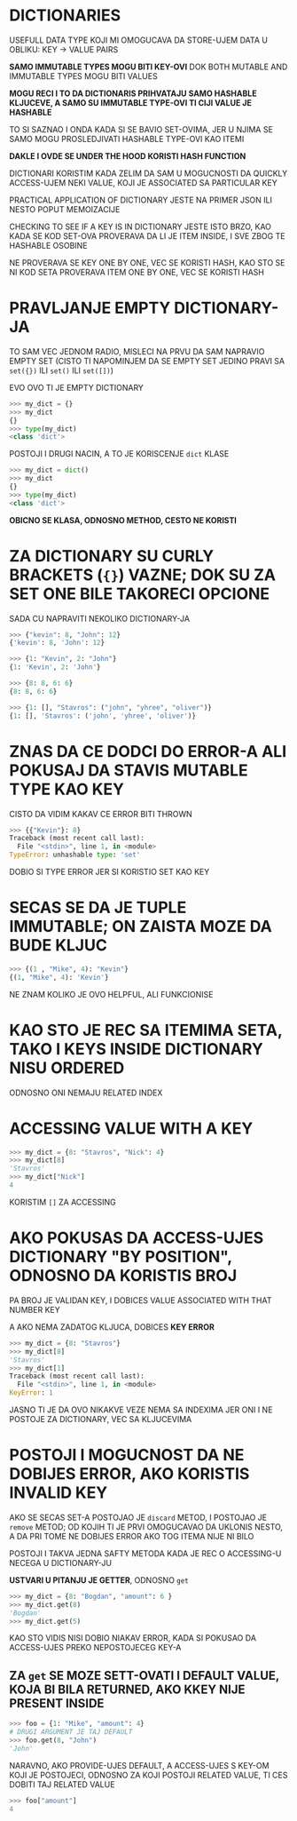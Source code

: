 # DICTIONARIES

USEFULL DATA TYPE KOJI MI OMOGUCAVA DA STORE-UJEM DATA U OBLIKU: KEY -> VALUE PAIRS

**SAMO IMMUTABLE TYPES MOGU BITI KEY-OVI** DOK BOTH MUTABLE AND IMMUTABLE TYPES MOGU BITI VALUES 

**MOGU RECI I TO DA DICTIONARIS PRIHVATAJU SAMO HASHABLE KLJUCEVE, A SAMO SU IMMUTABLE TYPE-OVI TI CIJI VALUE JE HASHABLE**

TO SI SAZNAO I ONDA KADA SI SE BAVIO SET-OVIMA, JER U NJIMA SE SAMO MOGU PROSLEDJIVATI HASHABLE TYPE-OVI KAO ITEMI

**DAKLE I OVDE SE UNDER THE HOOD KORISTI HASH FUNCTION**

DICTIONARI KORISTIM KADA ZELIM DA SAM U MOGUCNOSTI DA QUICKLY ACCESS-UJEM NEKI VALUE, KOJI JE ASSOCIATED SA PARTICULAR KEY

PRACTICAL APPLICATION OF DICTIONARY JESTE NA PRIMER JSON ILI NESTO POPUT MEMOIZACIJE

CHECKING TO SEE IF A KEY IS IN DICTIONARY JESTE ISTO BRZO, KAO KADA SE KOD SET-OVA PROVERAVA DA LI JE ITEM INSIDE, I SVE ZBOG TE HASHABLE OSOBINE

NE PROVERAVA SE KEY ONE BY ONE, VEC SE KORISTI HASH, KAO STO SE NI KOD SETA PROVERAVA ITEM ONE BY ONE, VEC SE KORISTI HASH

# PRAVLJANJE EMPTY DICTIONARY-JA

TO SAM VEC JEDNOM RADIO, MISLECI NA PRVU DA SAM NAPRAVIO EMPTY SET (CISTO TI NAPOMINJEM DA SE EMPTY SET JEDINO PRAVI SA `set({})` ILI `set()` ILI `set([])`)

EVO OVO TI JE EMPTY DICTIONARY

```py
>>> my_dict = {}
>>> my_dict
{}
>>> type(my_dict)
<class 'dict'>
```

POSTOJI I DRUGI NACIN, A TO JE KORISCENJE `dict` KLASE

```py
>>> my_dict = dict()
>>> my_dict
{}
>>> type(my_dict)
<class 'dict'>
```

**OBICNO SE KLASA, ODNOSNO METHOD, CESTO NE KORISTI**

# ZA DICTIONARY SU CURLY BRACKETS (`{}`) VAZNE; DOK SU ZA SET ONE BILE TAKORECI OPCIONE

SADA CU NAPRAVITI NEKOLIKO DICTIONARY-JA

```py
>>> {"kevin": 8, "John": 12}
{'kevin': 8, 'John': 12}
```

```py
>>> {1: "Kevin", 2: "John"}
{1: 'Kevin', 2: 'John'}
```

```py
>>> {8: 8, 6: 6}
{8: 8, 6: 6}
```

```py
>>> {1: [], "Stavros": ("john", "yhree", "oliver")}
{1: [], 'Stavros': ('john', 'yhree', 'oliver')}
```

# ZNAS DA CE DODCI DO ERROR-A ALI POKUSAJ DA STAVIS MUTABLE TYPE KAO KEY

CISTO DA VIDIM KAKAV CE ERROR BITI THROWN

```py
>>> {{"Kevin"}: 8}
Traceback (most recent call last):
  File "<stdin>", line 1, in <module>
TypeError: unhashable type: 'set'
```

DOBIO SI TYPE ERROR JER SI KORISTIO SET KAO KEY

# SECAS SE DA JE TUPLE IMMUTABLE; ON ZAISTA MOZE DA BUDE KLJUC

```py
>>> {(1 , "Mike", 4): "Kevin"}
{(1, "Mike", 4): 'Kevin'}
```

NE ZNAM KOLIKO JE OVO HELPFUL, ALI FUNKCIONISE

# KAO STO JE REC SA ITEMIMA SETA, TAKO I KEYS INSIDE DICTIONARY NISU ORDERED

ODNOSNO ONI NEMAJU RELATED INDEX

# ACCESSING VALUE WITH A KEY

```py
>>> my_dict = {8: "Stavros", "Nick": 4}
>>> my_dict[8]
'Stavros'
>>> my_dict["Nick"]
4
```

KORISTIM `[]` ZA ACCESSING

# AKO POKUSAS DA ACCESS-UJES DICTIONARY "BY POSITION", ODNOSNO DA KORISTIS BROJ

PA BROJ JE VALIDAN KEY, I DOBICES VALUE ASSOCIATED WITH THAT NUMBER KEY

A AKO NEMA ZADATOG KLJUCA, DOBICES **KEY ERROR**

```py
>>> my_dict = {8: "Stavros"}
>>> my_dict[8]
'Stavros'
>>> my_dict[1]
Traceback (most recent call last):
  File "<stdin>", line 1, in <module>
KeyError: 1
```

JASNO TI JE DA OVO NIKAKVE VEZE NEMA SA INDEXIMA JER ONI I NE POSTOJE ZA DICTIONARY, VEC SA KLJUCEVIMA

# POSTOJI I MOGUCNOST DA NE DOBIJES ERROR, AKO KORISTIS INVALID KEY

AKO SE SECAS SET-A POSTOJAO JE `discard` METOD, I POSTOJAO JE `remove` METOD; OD KOJIH TI JE PRVI OMOGUCAVAO DA UKLONIS NESTO, A DA PRI TOME NE DOBIJES ERROR AKO TOG ITEMA NIJE NI BILO

POSTOJI I TAKVA JEDNA SAFTY METODA KADA JE REC O ACCESSING-U NECEGA U DICTIONARY-JU

**USTVARI U PITANJU JE GETTER**, ODNOSNO `get`

```py
>>> my_dict = {8: "Bogdan", "amount": 6 }
>>> my_dict.get(8)
'Bogdan'
>>> my_dict.get(5)
```

KAO STO VIDIS NISI DOBIO NIAKAV ERROR, KADA SI POKUSAO DA ACCESS-UJES PREKO NEPOSTOJECEG KEY-A

## ZA `get` SE MOZE SETT-OVATI I DEFAULT VALUE, KOJA BI BILA RETURNED, AKO KKEY NIJE PRESENT INSIDE

```py
>>> foo = {1: "Mike", "amount": 4}
# DRUGI ARGUMENT JE TAJ DEFAULT
>>> foo.get(8, "John")
'John'
```

NARAVNO, AKO PROVIDE-UJES DEFAULT, A ACCESS-UJES S KEY-OM KOJI JE POSTOJECI, ODNOSNO ZA KOJI POSTOJI RELATED VALUE, TI CES DOBITI TAJ RELATED VALUE

```py
>>> foo["amount"]
4
```

